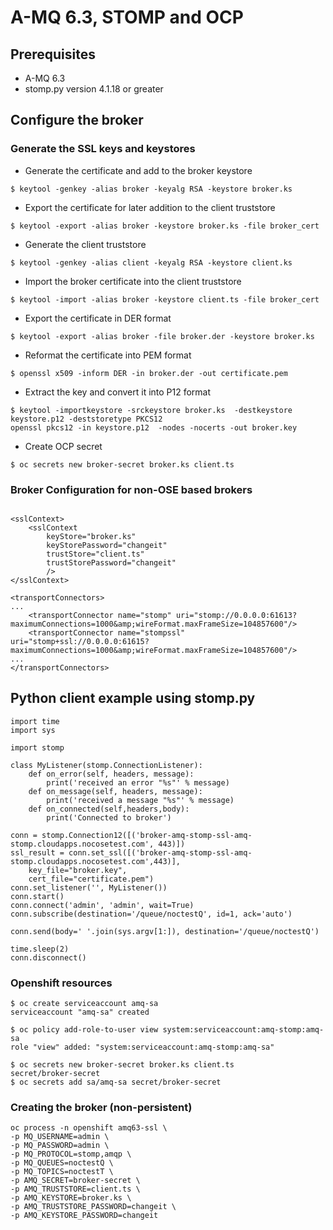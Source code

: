 # A-MQ 6.3, STOMP and OCP

## Prerequisites

* A-MQ 6.3
* stomp.py version 4.1.18 or greater

## Configure the broker

### Generate the SSL keys and keystores

* Generate the certificate and add to the broker keystore
```
$ keytool -genkey -alias broker -keyalg RSA -keystore broker.ks
```

* Export the certificate for later addition to the client truststore
```
$ keytool -export -alias broker -keystore broker.ks -file broker_cert
```
* Generate the client truststore
```
$ keytool -genkey -alias client -keyalg RSA -keystore client.ks
```
* Import the broker certificate into the client truststore
```
$ keytool -import -alias broker -keystore client.ts -file broker_cert
```
* Export the certificate in DER format
```
$ keytool -export -alias broker -file broker.der -keystore broker.ks
```
* Reformat the certificate into PEM format
```
$ openssl x509 -inform DER -in broker.der -out certificate.pem
```
* Extract the key and convert it into P12 format
```
$ keytool -importkeystore -srckeystore broker.ks  -destkeystore keystore.p12 -deststoretype PKCS12
openssl pkcs12 -in keystore.p12  -nodes -nocerts -out broker.key
```

* Create OCP secret

```
$ oc secrets new broker-secret broker.ks client.ts
```


### Broker Configuration for non-OSE based brokers
```

<sslContext>
    <sslContext
        keyStore="broker.ks"
        keyStorePassword="changeit"
        trustStore="client.ts"
        trustStorePassword="changeit"
        />
</sslContext>

<transportConnectors>
...
    <transportConnector name="stomp" uri="stomp://0.0.0.0:61613?maximumConnections=1000&amp;wireFormat.maxFrameSize=104857600"/>
    <transportConnector name="stompssl" uri="stomp+ssl://0.0.0.0:61615?maximumConnections=1000&amp;wireFormat.maxFrameSize=104857600"/>
...
</transportConnectors>
```

## Python client example using stomp.py

```
import time
import sys

import stomp

class MyListener(stomp.ConnectionListener):
    def on_error(self, headers, message):
        print('received an error "%s"' % message)
    def on_message(self, headers, message):
        print('received a message "%s"' % message)
    def on_connected(self,headers,body):
        print('Connected to broker')

conn = stomp.Connection12([('broker-amq-stomp-ssl-amq-stomp.cloudapps.nocosetest.com', 443)])
ssl_result = conn.set_ssl([('broker-amq-stomp-ssl-amq-stomp.cloudapps.nocosetest.com',443)],
    key_file="broker.key",
    cert_file="certificate.pem")
conn.set_listener('', MyListener())
conn.start()
conn.connect('admin', 'admin', wait=True)
conn.subscribe(destination='/queue/noctestQ', id=1, ack='auto')

conn.send(body=' '.join(sys.argv[1:]), destination='/queue/noctestQ')

time.sleep(2)
conn.disconnect()
```

### Openshift resources

```
$ oc create serviceaccount amq-sa
serviceaccount "amq-sa" created

$ oc policy add-role-to-user view system:serviceaccount:amq-stomp:amq-sa
role "view" added: "system:serviceaccount:amq-stomp:amq-sa"

$ oc secrets new broker-secret broker.ks client.ts
secret/broker-secret
$ oc secrets add sa/amq-sa secret/broker-secret
```

### Creating the broker (non-persistent)
```
oc process -n openshift amq63-ssl \
-p MQ_USERNAME=admin \
-p MQ_PASSWORD=admin \
-p MQ_PROTOCOL=stomp,amqp \
-p MQ_QUEUES=noctestQ \
-p MQ_TOPICS=noctestT \
-p AMQ_SECRET=broker-secret \
-p AMQ_TRUSTSTORE=client.ts \
-p AMQ_KEYSTORE=broker.ks \
-p AMQ_TRUSTSTORE_PASSWORD=changeit \
-p AMQ_KEYSTORE_PASSWORD=changeit
```
